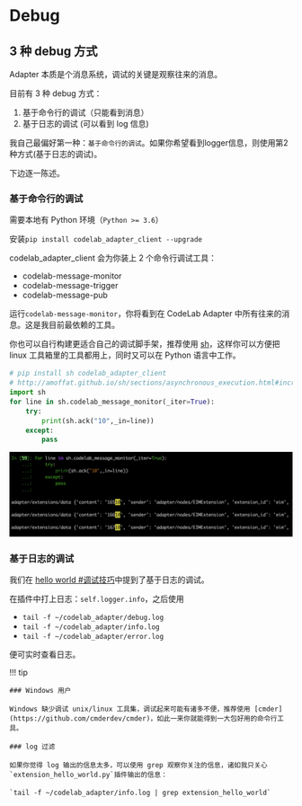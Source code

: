 # Debug

## 3 种 debug 方式
Adapter 本质是个消息系统，调试的关键是观察往来的消息。

目前有 3 种 debug 方式：

1.  基于命令行的调试（只能看到消息）
2.  基于日志的调试 (可以看到 log 信息)
<!--3.  基于 web 的调试（只能看到消息）-->

我自己最偏好第一种：`基于命令行的调试`。如果你希望看到logger信息，则使用第2种方式(基于日志的调试)。

下边逐一陈述。

### 基于命令行的调试

需要本地有 Python 环境（`Python >= 3.6`）

安装`pip install codelab_adapter_client --upgrade`

codelab_adapter_client 会为你装上 2 个命令行调试工具：

- codelab-message-monitor
- codelab-message-trigger
- codelab-message-pub


运行`codelab-message-monitor`，你将看到在 CodeLab Adapter 中所有往来的消息。这是我目前最依赖的工具。

你也可以自行构建更适合自己的调试脚手架，推荐使用 [sh](http://amoffat.github.io/sh/index.html)，这样你可以方便把 linux 工具箱里的工具都用上，同时又可以在 Python 语言中工作。

```python
# pip install sh codelab_adapter_client
# http://amoffat.github.io/sh/sections/asynchronous_execution.html#incremental-iteration
import sh
for line in sh.codelab_message_monitor(_iter=True):
    try:
        print(sh.ack("10",_in=line))
    except:
        pass
```

![](/img/adapter_debug_sh.png)


### 基于日志的调试

我们在 [hello world #调试技巧](/dev_guide/helloworld/#_3)中提到了基于日志的调试。

在插件中打上日志：`self.logger.info`，之后使用

- `tail -f ~/codelab_adapter/debug.log`
- `tail -f ~/codelab_adapter/info.log`
- `tail -f ~/codelab_adapter/error.log`

便可实时查看日志。

<!--
### 基于 web 的调试

入口在 Web UI 中。

<img src="../../img/v2/adapter_webdebug_inter.png" width="300">
-->

!!! tip

    ### Windows 用户

    Windows 缺少调试 unix/linux 工具集，调试起来可能有诸多不便，推荐使用 [cmder](https://github.com/cmderdev/cmder)，如此一来你就能得到一大包好用的命令行工具。

    ### log 过滤

    如果你觉得 log 输出的信息太多，可以使用 grep 观察你关注的信息，诸如我只关心`extension_hello_world.py`插件输出的信息：

    `tail -f ~/codelab_adapter/info.log | grep extension_hello_world`
